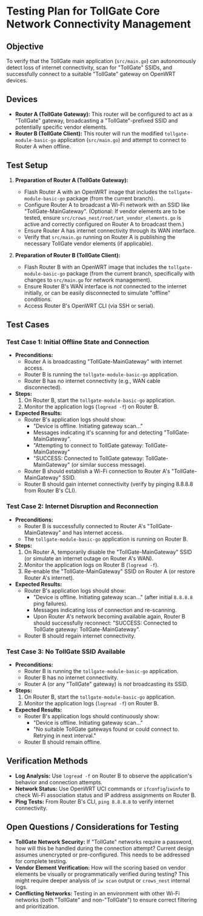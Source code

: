 # Testing Plan for TollGate Core Network Connectivity Management

## Objective
To verify that the TollGate main application (`src/main.go`) can autonomously detect loss of internet connectivity, scan for "TollGate" SSIDs, and successfully connect to a suitable "TollGate" gateway on OpenWRT devices.

## Devices
*   **Router A (TollGate Gateway):** This router will be configured to act as a "TollGate" gateway, broadcasting a "TollGate"-prefixed SSID and potentially specific vendor elements.
*   **Router B (TollGate Client):** This router will run the modified `tollgate-module-basic-go` application (`src/main.go`) and attempt to connect to Router A when offline.

## Test Setup

1.  **Preparation of Router A (TollGate Gateway):**
    *   Flash Router A with an OpenWRT image that includes the `tollgate-module-basic-go` package (from the current branch).
    *   Configure Router A to broadcast a Wi-Fi network with an SSID like "TollGate-MainGateway". (Optional: If vendor elements are to be tested, ensure `src/crows_nest/root/set_vendor_elements.go` is active and correctly configured on Router A to broadcast them.)
    *   Ensure Router A has internet connectivity through its WAN interface.
    *   Verify that `src/main.go` running on Router A is publishing the necessary TollGate vendor elements (if applicable).

2.  **Preparation of Router B (TollGate Client):**
    *   Flash Router B with an OpenWRT image that includes the `tollgate-module-basic-go` package (from the current branch, specifically with changes to `src/main.go` for network management).
    *   Ensure Router B's WAN interface is *not* connected to the internet initially, or can be easily disconnected to simulate "offline" conditions.
    *   Access Router B's OpenWRT CLI (via SSH or serial).

## Test Cases

### Test Case 1: Initial Offline State and Connection

*   **Preconditions:**
    *   Router A is broadcasting "TollGate-MainGateway" with internet access.
    *   Router B is running the `tollgate-module-basic-go` application.
    *   Router B has no internet connectivity (e.g., WAN cable disconnected).
*   **Steps:**
    1.  On Router B, start the `tollgate-module-basic-go` application.
    2.  Monitor the application logs (`logread -f`) on Router B.
*   **Expected Results:**
    *   Router B's application logs should show:
        *   "Device is offline. Initiating gateway scan..."
        *   Messages indicating it's scanning for and detecting "TollGate-MainGateway".
        *   "Attempting to connect to TollGate gateway: TollGate-MainGateway"
        *   "SUCCESS: Connected to TollGate gateway: TollGate-MainGateway" (or similar success message).
    *   Router B should establish a Wi-Fi connection to Router A's "TollGate-MainGateway" SSID.
    *   Router B should gain internet connectivity (verify by pinging 8.8.8.8 from Router B's CLI).

### Test Case 2: Internet Disruption and Reconnection

*   **Preconditions:**
    *   Router B is successfully connected to Router A's "TollGate-MainGateway" and has internet access.
    *   The `tollgate-module-basic-go` application is running on Router B.
*   **Steps:**
    1.  On Router A, temporarily disable the "TollGate-MainGateway" SSID (or simulate an internet outage on Router A's WAN).
    2.  Monitor the application logs on Router B (`logread -f`).
    3.  Re-enable the "TollGate-MainGateway" SSID on Router A (or restore Router A's internet).
*   **Expected Results:**
    *   Router B's application logs should show:
        *   "Device is offline. Initiating gateway scan..." (after initial `8.8.8.8` ping failures).
        *   Messages indicating loss of connection and re-scanning.
        *   Upon Router A's network becoming available again, Router B should successfully reconnect: "SUCCESS: Connected to TollGate gateway: TollGate-MainGateway".
    *   Router B should regain internet connectivity.

### Test Case 3: No TollGate SSID Available

*   **Preconditions:**
    *   Router B is running the `tollgate-module-basic-go` application.
    *   Router B has no internet connectivity.
    *   Router A (or any "TollGate" gateway) is *not* broadcasting its SSID.
*   **Steps:**
    1.  On Router B, start the `tollgate-module-basic-go` application.
    2.  Monitor the application logs (`logread -f`) on Router B.
*   **Expected Results:**
    *   Router B's application logs should continuously show:
        *   "Device is offline. Initiating gateway scan..."
        *   "No suitable TollGate gateways found or could connect to. Retrying in next interval."
    *   Router B should remain offline.

## Verification Methods

*   **Log Analysis:** Use `logread -f` on Router B to observe the application's behavior and connection attempts.
*   **Network Status:** Use OpenWRT UCI commands or `ifconfig`/`iwinfo` to check Wi-Fi association status and IP address assignments on Router B.
*   **Ping Tests:** From Router B's CLI, `ping 8.8.8.8` to verify internet connectivity.

## Open Questions / Considerations for Testing

*   **TollGate Network Security:** If "TollGate" networks require a password, how will this be handled during the connection attempt? Current design assumes unencrypted or pre-configured. This needs to be addressed for complete testing.
*   **Vendor Element Verification:** How will the scoring based on vendor elements be visually or programmatically verified during testing? This might require deeper analysis of `iw scan` output or `crows_nest` internal logs.
*   **Conflicting Networks:** Testing in an environment with other Wi-Fi networks (both "TollGate" and non-"TollGate") to ensure correct filtering and prioritization.